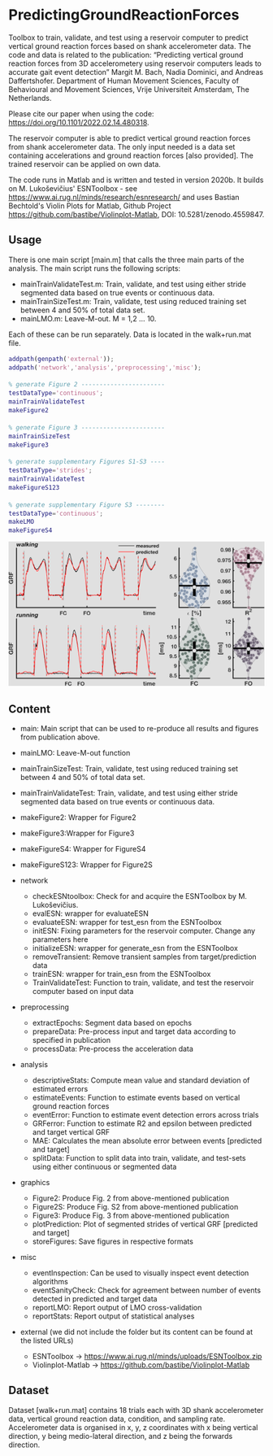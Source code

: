 # PredictingGroundReactionForces

Toolbox to train, validate, and test using a reservoir computer to predict vertical ground reaction forces based on shank accelerometer data. The code and data is related to the publication: “Predicting vertical ground reaction forces from 3D accelerometery using reservoir computers leads to accurate gait event detection” Margit M. Bach, Nadia Dominici, and Andreas Daffertshofer. Department of Human Movement Sciences, Faculty of Behavioural and Movement Sciences, Vrije Universiteit Amsterdam, The Netherlands. 

Please cite our paper when using the code: https://doi.org/10.1101/2022.02.14.480318.

The reservoir computer is able to predict vertical ground reaction forces from shank accelerometer data. The only input needed is a data set containing accelerations and ground reaction forces [also provided]. The trained reservoir can be applied on own data.

The code runs in Matlab and is written and tested in version 2020b. It builds on M. Lukoševičius' ESNToolbox - see https://www.ai.rug.nl/minds/research/esnresearch/ and uses Bastian Bechtold's Violin Plots for Matlab, Github Project https://github.com/bastibe/Violinplot-Matlab, DOI: 10.5281/zenodo.4559847.

## Usage

There is one main script [main.m] that calls the three main parts of the analysis. The main script runs the following scripts:

- mainTrainValidateTest.m: Train, validate, and test using either stride segmented data based on true events or continuous data.
- mainTrainSizeTest.m: Train, validate, test using reduced training set between 4 and 50% of total data set.
- mainLMO.m: Leave-M-out. M = 1,2 … 10.

Each of these can be run separately. Data is located in the walk+run.mat file.

```matlab
addpath(genpath('external'));
addpath('network','analysis','preprocessing','misc');

% generate Figure 2 -----------------------
testDataType='continuous';
mainTrainValidateTest
makeFigure2

% generate Figure 3 -----------------------
mainTrainSizeTest
makeFigure3

% generate supplementary Figures S1-S3 ----
testDataType='strides';
mainTrainValidateTest
makeFigureS123

% generate supplementary Figure S3 --------
testDataType='continuous';
makeLMO
makeFigureS4
```

![Illustration](https://github.com/marlow17/PredictingGroundReactionForces/blob/main/images/Illustration.png)

## Content

- main: Main script that can be used to re-produce all results and figures from publication above. 
- mainLMO: Leave-M-out function
- mainTrainSizeTest: Train, validate, test using reduced training set between 4 and 50% of total data set.
- mainTrainValidateTest: Train, validate, and test using either stride segmented data based on true events or continuous data.
- makeFigure2: Wrapper for Figure2
- makeFigure3:Wrapper for Figure3
- makeFigureS4: Wrapper for FigureS4
- makeFigureS123: Wrapper for Figure2S
- network
  - checkESNtoolbox: Check for and acquire the ESNToolbox by M. Lukoševičius.
  - evalESN: wrapper for evaluateESN
  - evaluateESN: wrapper for test_esn from the ESNToolbox
  - initESN: Fixing parameters for the reservoir computer. Change any parameters here
  - initializeESN: wrapper for generate_esn from the ESNToolbox
  - removeTransient: Remove transient samples from target/prediction data
  - trainESN: wrapper for train_esn from the ESNToolbox
  - TrainValidateTest: Function to train, validate, and test the reservoir computer based on input data
- preprocessing
  - extractEpochs: Segment data based on epochs
  - prepareData: Pre-process input and target data according to specified in publication
  - processData: Pre-process the acceleration data
- analysis
  - descriptiveStats: Compute mean value and standard deviation of estimated errors
  - estimateEvents: Function to estimate events based on vertical ground reaction forces
  - eventError: Function to estimate event detection errors across trials
  - GRFerror: Function to estimate R2 and epsilon between predicted and target vertical GRF
  - MAE: Calculates the mean absolute error between events [predicted and target]
  - splitData: Function to split data into train, validate, and test-sets using either continuous or segmented data
- graphics
  - Figure2: Produce Fig. 2 from above-mentioned publication
  - Figure2S: Produce Fig. S2 from above-mentioned publication
  - Figure3: Produce Fig. 3 from above-mentioned publication
  - plotPrediction: Plot of segmented strides of vertical GRF [predicted and target]
  - storeFigures: Save figures in respective formats
- misc
  - eventInspection: Can be used to visually inspect event detection algorithms
  - eventSanityCheck: Check for agreement between number of events detected in predicted and target data
  - reportLMO: Report output of LMO cross-validation
  - reportStats: Report output of statistical analyses

- external (we did not include the folder but its content can be found at the listed URLs)
  - ESNToolbox -> https://www.ai.rug.nl/minds/uploads/ESNToolbox.zip
  - Violinplot-Matlab -> https://github.com/bastibe/Violinplot-Matlab

## Dataset

Dataset [walk+run.mat] contains 18 trials each with 3D shank accelerometer data, vertical ground reaction data, condition, and sampling rate.
Accelerometer data is organised in x, y, z coordinates with x being vertical direction, y being medio-lateral direction, and z being the forwards direction.

